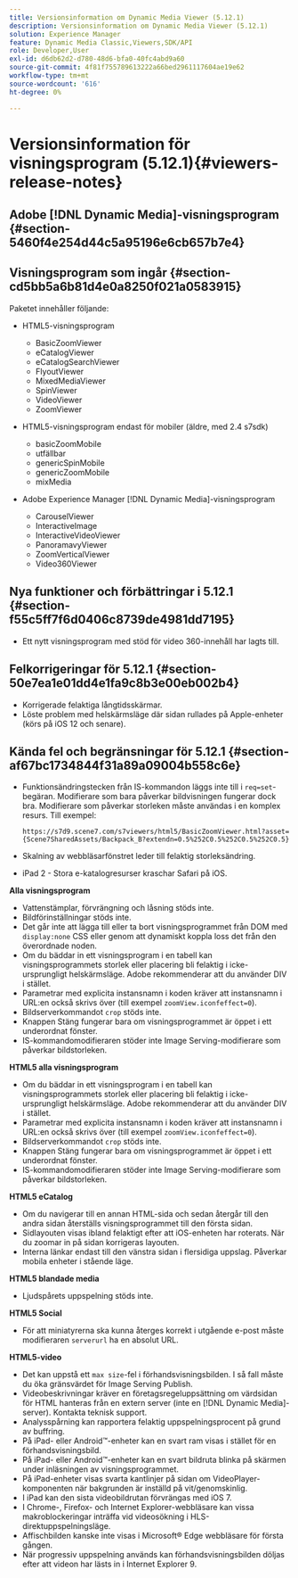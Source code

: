 ```yaml
---
title: Versionsinformation om Dynamic Media Viewer (5.12.1)
description: Versionsinformation om Dynamic Media Viewer (5.12.1)
solution: Experience Manager
feature: Dynamic Media Classic,Viewers,SDK/API
role: Developer,User
exl-id: d6db62d2-d780-48d6-bfa0-40fc4abd9a60
source-git-commit: 4f81f755789613222a66bed2961117604ae19e62
workflow-type: tm+mt
source-wordcount: '616'
ht-degree: 0%

---
```


# Versionsinformation för visningsprogram (5.12.1){#viewers-release-notes}

## Adobe [!DNL Dynamic Media]-visningsprogram {#section-5460f4e254d44c5a95196e6cb657b7e4}

## Visningsprogram som ingår {#section-cd5bb5a6b81d4e0a8250f021a0583915}

Paketet innehåller följande:

* HTML5-visningsprogram

   * BasicZoomViewer
   * eCatalogViewer
   * eCatalogSearchViewer
   * FlyoutViewer
   * MixedMediaViewer
   * SpinViewer
   * VideoViewer
   * ZoomViewer

* HTML5-visningsprogram endast för mobiler (äldre, med 2.4 s7sdk)

   * basicZoomMobile
   * utfällbar
   * genericSpinMobile
   * genericZoomMobile
   * mixMedia

* Adobe Experience Manager [!DNL Dynamic Media]-visningsprogram

   * CarouselViewer
   * InteractiveImage
   * InteractiveVideoViewer
   * PanoramavyViewer
   * ZoomVerticalViewer
   * Video360Viewer

## Nya funktioner och förbättringar i 5.12.1 {#section-f55c5ff7f6d0406c8739de4981dd7195}

* Ett nytt visningsprogram med stöd för video 360-innehåll har lagts till.

## Felkorrigeringar för 5.12.1 {#section-50e7ea1e01dd4e1fa9c8b3e00eb002b4}

* Korrigerade felaktiga långtidsskärmar.
* Löste problem med helskärmsläge där sidan rullades på Apple-enheter (körs på iOS 12 och senare).

## Kända fel och begränsningar för 5.12.1 {#section-af67bc1734844f31a89a09004b558c6e}

* Funktionsändringstecken från IS-kommandon läggs inte till i `req=set`-begäran. Modifierare som bara påverkar bildvisningen fungerar dock bra. Modifierare som påverkar storleken måste användas i en komplex resurs. Till exempel:

  `https://s7d9.scene7.com/s7viewers/html5/BasicZoomViewer.html?asset= {Scene7SharedAssets/Backpack_B?extendn=0.5%252C0.5%252C0.5%252C0.5}`

* Skalning av webbläsarfönstret leder till felaktig storleksändring.
* iPad 2 - Stora e-katalogresurser kraschar Safari på iOS.

**Alla visningsprogram**

* Vattenstämplar, förvrängning och låsning stöds inte.
* Bildförinställningar stöds inte.
* Det går inte att lägga till eller ta bort visningsprogrammet från DOM med `display:none` CSS eller genom att dynamiskt koppla loss det från den överordnade noden.
* Om du bäddar in ett visningsprogram i en tabell kan visningsprogrammets storlek eller placering bli felaktig i icke-ursprungligt helskärmsläge. Adobe rekommenderar att du använder DIV i stället.
* Parametrar med explicita instansnamn i koden kräver att instansnamn i URL:en också skrivs över (till exempel `zoomView.iconfeffect=0`).
* Bildserverkommandot `crop` stöds inte.
* Knappen Stäng fungerar bara om visningsprogrammet är öppet i ett underordnat fönster.
* IS-kommandomodifieraren stöder inte Image Serving-modifierare som påverkar bildstorleken.

**HTML5 alla visningsprogram**

* Om du bäddar in ett visningsprogram i en tabell kan visningsprogrammets storlek eller placering bli felaktig i icke-ursprungligt helskärmsläge. Adobe rekommenderar att du använder DIV i stället.
* Parametrar med explicita instansnamn i koden kräver att instansnamn i URL:en också skrivs över (till exempel `zoomView.iconfeffect=0`).
* Bildserverkommandot `crop` stöds inte.
* Knappen Stäng fungerar bara om visningsprogrammet är öppet i ett underordnat fönster.
* IS-kommandomodifieraren stöder inte Image Serving-modifierare som påverkar bildstorleken.

**HTML5 eCatalog**

* Om du navigerar till en annan HTML-sida och sedan återgår till den andra sidan återställs visningsprogrammet till den första sidan.
* Sidlayouten visas ibland felaktigt efter att iOS-enheten har roterats. När du zoomar in på sidan korrigeras layouten.
* Interna länkar endast till den vänstra sidan i flersidiga uppslag. Påverkar mobila enheter i stående läge.

**HTML5 blandade media**

* Ljudspårets uppspelning stöds inte.

**HTML5 Social**

* För att miniatyrerna ska kunna återges korrekt i utgående e-post måste modifieraren `serverurl` ha en absolut URL.

**HTML5-video**

* Det kan uppstå ett `max size`-fel i förhandsvisningsbilden. I så fall måste du öka gränsvärdet för Image Serving Publish.
* Videobeskrivningar kräver en företagsregeluppsättning om värdsidan för HTML hanteras från en extern server (inte en [!DNL Dynamic Media]-server). Kontakta teknisk support.
* Analysspårning kan rapportera felaktig uppspelningsprocent på grund av buffring.
* På iPad- eller Android™-enheter kan en svart ram visas i stället för en förhandsvisningsbild.
* På iPad- eller Android™-enheter kan en svart bildruta blinka på skärmen under inläsningen av visningsprogrammet.
* På iPad-enheter visas svarta kantlinjer på sidan om VideoPlayer-komponenten när bakgrunden är inställd på vit/genomskinlig.
* I iPad kan den sista videobildrutan förvrängas med iOS 7.
* I Chrome-, Firefox- och Internet Explorer-webbläsare kan vissa makroblockeringar inträffa vid videosökning i HLS-direktuppspelningsläge.
* Affischbilden kanske inte visas i Microsoft® Edge webbläsare för första gången.
* När progressiv uppspelning används kan förhandsvisningsbilden döljas efter att videon har lästs in i Internet Explorer 9.
